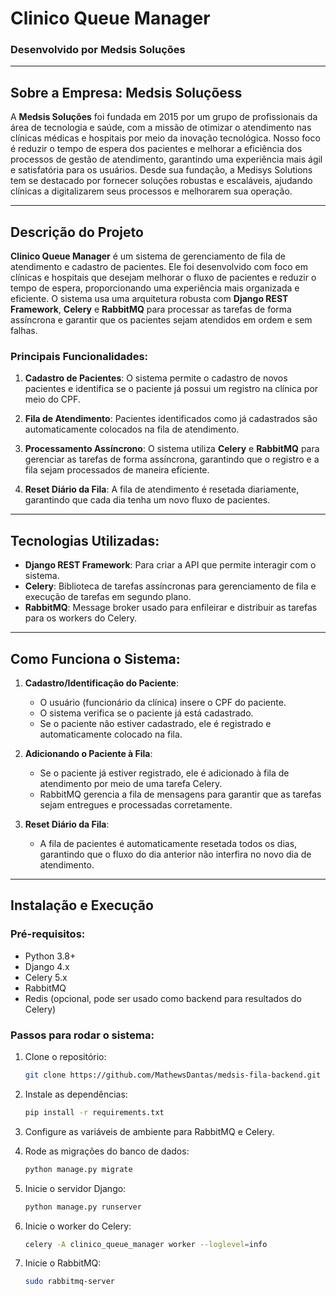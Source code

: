 # **Clinico Queue Manager**

### Desenvolvido por **Medsis Soluções**

---

## **Sobre a Empresa: Medsis Soluçõess**

A **Medsis Soluções** foi fundada em 2015 por um grupo de profissionais da área de tecnologia e saúde, com a missão de otimizar o atendimento nas clínicas médicas e hospitais por meio da inovação tecnológica. Nosso foco é reduzir o tempo de espera dos pacientes e melhorar a eficiência dos processos de gestão de atendimento, garantindo uma experiência mais ágil e satisfatória para os usuários. Desde sua fundação, a Medisys Solutions tem se destacado por fornecer soluções robustas e escaláveis, ajudando clínicas a digitalizarem seus processos e melhorarem sua operação.

---

## **Descrição do Projeto**

**Clinico Queue Manager** é um sistema de gerenciamento de fila de atendimento e cadastro de pacientes. Ele foi desenvolvido com foco em clínicas e hospitais que desejam melhorar o fluxo de pacientes e reduzir o tempo de espera, proporcionando uma experiência mais organizada e eficiente. O sistema usa uma arquitetura robusta com **Django REST Framework**, **Celery** e **RabbitMQ** para processar as tarefas de forma assíncrona e garantir que os pacientes sejam atendidos em ordem e sem falhas.

### **Principais Funcionalidades:**

1. **Cadastro de Pacientes**: O sistema permite o cadastro de novos pacientes e identifica se o paciente já possui um registro na clínica por meio do CPF.
   
2. **Fila de Atendimento**: Pacientes identificados como já cadastrados são automaticamente colocados na fila de atendimento.
   
3. **Processamento Assíncrono**: O sistema utiliza **Celery** e **RabbitMQ** para gerenciar as tarefas de forma assíncrona, garantindo que o registro e a fila sejam processados de maneira eficiente.

4. **Reset Diário da Fila**: A fila de atendimento é resetada diariamente, garantindo que cada dia tenha um novo fluxo de pacientes.

---

## **Tecnologias Utilizadas:**

- **Django REST Framework**: Para criar a API que permite interagir com o sistema.
- **Celery**: Biblioteca de tarefas assíncronas para gerenciamento de fila e execução de tarefas em segundo plano.
- **RabbitMQ**: Message broker usado para enfileirar e distribuir as tarefas para os workers do Celery.

---

## **Como Funciona o Sistema:**

1. **Cadastro/Identificação do Paciente**:
   - O usuário (funcionário da clínica) insere o CPF do paciente.
   - O sistema verifica se o paciente já está cadastrado.
   - Se o paciente não estiver cadastrado, ele é registrado e automaticamente colocado na fila.

2. **Adicionando o Paciente à Fila**:
   - Se o paciente já estiver registrado, ele é adicionado à fila de atendimento por meio de uma tarefa Celery.
   - RabbitMQ gerencia a fila de mensagens para garantir que as tarefas sejam entregues e processadas corretamente.

3. **Reset Diário da Fila**:
   - A fila de pacientes é automaticamente resetada todos os dias, garantindo que o fluxo do dia anterior não interfira no novo dia de atendimento.

---

## **Instalação e Execução**

### **Pré-requisitos**:

- Python 3.8+
- Django 4.x
- Celery 5.x
- RabbitMQ
- Redis (opcional, pode ser usado como backend para resultados do Celery)

### **Passos para rodar o sistema**:

1. Clone o repositório:
   ```bash
   git clone https://github.com/MathewsDantas/medsis-fila-backend.git

2. Instale as dependências:
   ```bash
   pip install -r requirements.txt

3. Configure as variáveis de ambiente para RabbitMQ e Celery.
   
4. Rode as migrações do banco de dados:
   ```bash
   python manage.py migrate

5. Inicie o servidor Django:
   ```bash
   python manage.py runserver

6. Inicie o worker do Celery:
   ```bash
   celery -A clinico_queue_manager worker --loglevel=info

5. Inicie o RabbitMQ:
   ```bash
   sudo rabbitmq-server
   ```






